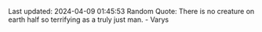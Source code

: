 Last updated: 2024-04-09 01:45:53
Random Quote: There is no creature on earth half so terrifying as a truly just man.  -  Varys